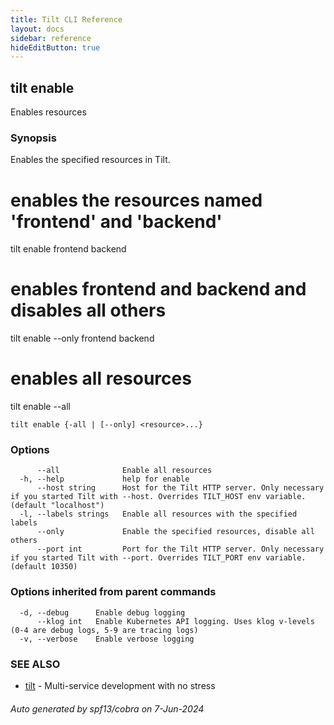 ```yaml
---
title: Tilt CLI Reference
layout: docs
sidebar: reference
hideEditButton: true
---
```

## tilt enable

Enables resources

### Synopsis

Enables the specified resources in Tilt.

# enables the resources named 'frontend' and 'backend'
tilt enable frontend backend

# enables frontend and backend and disables all others
tilt enable --only frontend backend

# enables all resources
tilt enable --all


```
tilt enable {-all | [--only] <resource>...}
```

### Options

```
      --all              Enable all resources
  -h, --help             help for enable
      --host string      Host for the Tilt HTTP server. Only necessary if you started Tilt with --host. Overrides TILT_HOST env variable. (default "localhost")
  -l, --labels strings   Enable all resources with the specified labels
      --only             Enable the specified resources, disable all others
      --port int         Port for the Tilt HTTP server. Only necessary if you started Tilt with --port. Overrides TILT_PORT env variable. (default 10350)
```

### Options inherited from parent commands

```
  -d, --debug      Enable debug logging
      --klog int   Enable Kubernetes API logging. Uses klog v-levels (0-4 are debug logs, 5-9 are tracing logs)
  -v, --verbose    Enable verbose logging
```

### SEE ALSO

* [tilt](tilt.html)	 - Multi-service development with no stress

###### Auto generated by spf13/cobra on 7-Jun-2024
